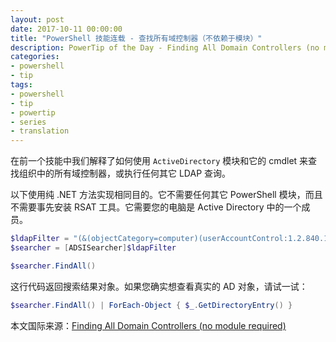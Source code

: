 ```yaml
---
layout: post
date: 2017-10-11 00:00:00
title: "PowerShell 技能连载 - 查找所有域控制器（不依赖于模块）"
description: PowerTip of the Day - Finding All Domain Controllers (no module required)
categories:
- powershell
- tip
tags:
- powershell
- tip
- powertip
- series
- translation
---
```

在前一个技能中我们解释了如何使用 `ActiveDirectory` 模块和它的 cmdlet 来查找组织中的所有域控制器，或执行任何其它 LDAP 查询。

以下使用纯 .NET 方法实现相同目的。它不需要任何其它 PowerShell 模块，而且不需要事先安装 RSAT 工具。它需要您的电脑是 Active Directory 中的一个成员。

```powershell
$ldapFilter = "(&(objectCategory=computer)(userAccountControl:1.2.840.113556.1.4.803:=8192))"
$searcher = [ADSISearcher]$ldapFilter

$searcher.FindAll()
```

这行代码返回搜索结果对象。如果您确实想查看真实的 AD 对象，请试一试：

```powershell
$searcher.FindAll() | ForEach-Object { $_.GetDirectoryEntry() }
```

<!--more-->
本文国际来源：[Finding All Domain Controllers (no module required)](http://community.idera.com/powershell/powertips/b/tips/posts/finding-all-domain-controllers-no-module-required)
